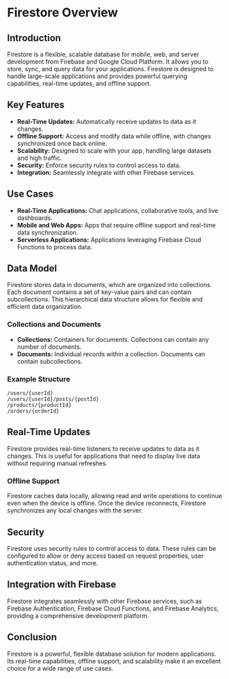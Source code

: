 # Firestore Overview

## Introduction
Firestore is a flexible, scalable database for mobile, web, and server development from Firebase and Google Cloud Platform. It allows you to store, sync, and query data for your applications. Firestore is designed to handle large-scale applications and provides powerful querying capabilities, real-time updates, and offline support.

## Key Features
- **Real-Time Updates:** Automatically receive updates to data as it changes.
- **Offline Support:** Access and modify data while offline, with changes synchronized once back online.
- **Scalability:** Designed to scale with your app, handling large datasets and high traffic.
- **Security:** Enforce security rules to control access to data.
- **Integration:** Seamlessly integrate with other Firebase services.

## Use Cases
- **Real-Time Applications:** Chat applications, collaborative tools, and live dashboards.
- **Mobile and Web Apps:** Apps that require offline support and real-time data synchronization.
- **Serverless Applications:** Applications leveraging Firebase Cloud Functions to process data.

## Data Model
Firestore stores data in documents, which are organized into collections. Each document contains a set of key-value pairs and can contain subcollections. This hierarchical data structure allows for flexible and efficient data organization.

### Collections and Documents
- **Collections:** Containers for documents. Collections can contain any number of documents.
- **Documents:** Individual records within a collection. Documents can contain subcollections.

### Example Structure
```
/users/{userId}
/users/{userId}/posts/{postId}
/products/{productId}
/orders/{orderId}
```

## Real-Time Updates
Firestore provides real-time listeners to receive updates to data as it changes. This is useful for applications that need to display live data without requiring manual refreshes.

### Offline Support
Firestore caches data locally, allowing read and write operations to continue even when the device is offline. Once the device reconnects, Firestore synchronizes any local changes with the server.

## Security
Firestore uses security rules to control access to data. These rules can be configured to allow or deny access based on request properties, user authentication status, and more.

## Integration with Firebase
Firestore integrates seamlessly with other Firebase services, such as Firebase Authentication, Firebase Cloud Functions, and Firebase Analytics, providing a comprehensive development platform.

## Conclusion
Firestore is a powerful, flexible database solution for modern applications. Its real-time capabilities, offline support, and scalability make it an excellent choice for a wide range of use cases.

